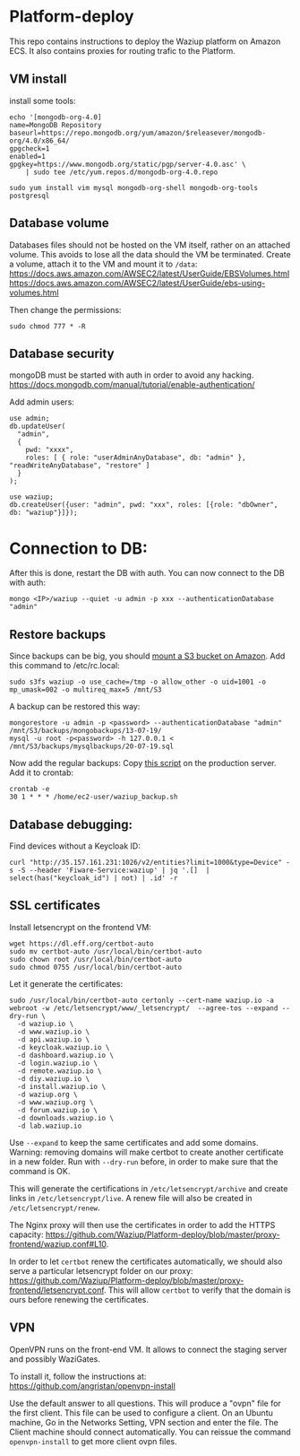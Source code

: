 # Platform-deploy

This repo contains instructions to deploy the Waziup platform on Amazon ECS.
It also contains proxies for routing trafic to the Platform.

VM install
----------

install some tools:
```
echo '[mongodb-org-4.0]
name=MongoDB Repository
baseurl=https://repo.mongodb.org/yum/amazon/$releasever/mongodb-org/4.0/x86_64/
gpgcheck=1
enabled=1
gpgkey=https://www.mongodb.org/static/pgp/server-4.0.asc' \
    | sudo tee /etc/yum.repos.d/mongodb-org-4.0.repo

sudo yum install vim mysql mongodb-org-shell mongodb-org-tools postgresql
```


Database volume
---------------

Databases files should not be hosted on the VM itself, rather on an attached volume.
This avoids to lose all the data should the VM be terminated.
Create a volume, attach it to the VM and mount it to `/data`:
https://docs.aws.amazon.com/AWSEC2/latest/UserGuide/EBSVolumes.html
https://docs.aws.amazon.com/AWSEC2/latest/UserGuide/ebs-using-volumes.html

Then change the permissions:
```
sudo chmod 777 * -R
```

Database security
-----------------

mongoDB must be started with auth in order to avoid any hacking.
https://docs.mongodb.com/manual/tutorial/enable-authentication/

Add admin users:
```
use admin;
db.updateUser(
  "admin",
  {
    pwd: "xxxx",
    roles: [ { role: "userAdminAnyDatabase", db: "admin" }, "readWriteAnyDatabase", "restore" ]
  }
);

use waziup;
db.createUser({user: "admin", pwd: "xxx", roles: [{role: "dbOwner", db: "waziup"}]});
```

Connection to DB:
=======
After this is done, restart the DB with auth. You can now connect to the DB with auth:
```
mongo <IP>/waziup --quiet -u admin -p xxx --authenticationDatabase "admin"
```

Restore backups
---------------

Since backups can be big, you should [mount a S3 bucket on Amazon](https://cloudkul.com/blog/mounting-s3-bucket-linux-ec2-instance/).
Add this command to /etc/rc.local:
```
sudo s3fs waziup -o use_cache=/tmp -o allow_other -o uid=1001 -o mp_umask=002 -o multireq_max=5 /mnt/S3
```

A backup can be restored this way:
```
mongorestore -u admin -p <password> --authenticationDatabase "admin" /mnt/S3/backups/mongobackups/13-07-19/
mysql -u root -p<password> -h 127.0.0.1 < /mnt/S3/backups/mysqlbackups/20-07-19.sql
```

Now add the regular backups:
Copy [this script](./waziup_backup.sh) on the production server.
Add it to crontab:
```
crontab -e
30 1 * * * /home/ec2-user/waziup_backup.sh
```

Database debugging:
-------------------

Find devices without a Keycloak ID:
```
curl "http://35.157.161.231:1026/v2/entities?limit=1000&type=Device" -s -S --header 'Fiware-Service:waziup' | jq '.[]  | select(has("keycloak_id") | not) | .id' -r
```

SSL certificates
----------------

Install letsencrypt on the frontend VM:
```
wget https://dl.eff.org/certbot-auto
sudo mv certbot-auto /usr/local/bin/certbot-auto
sudo chown root /usr/local/bin/certbot-auto
sudo chmod 0755 /usr/local/bin/certbot-auto
```
Let it generate the certificates:
```
sudo /usr/local/bin/certbot-auto certonly --cert-name waziup.io -a webroot -w /etc/letsencrypt/www/_letsencrypt/  --agree-tos --expand --dry-run \
  -d waziup.io \
  -d www.waziup.io \
  -d api.waziup.io \
  -d keycloak.waziup.io \
  -d dashboard.waziup.io \
  -d login.waziup.io \
  -d remote.waziup.io \
  -d diy.waziup.io \
  -d install.waziup.io \
  -d waziup.org \
  -d www.waziup.org \
  -d forum.waziup.io \
  -d downloads.waziup.io \
  -d lab.waziup.io
```
Use `--expand` to keep the same certificates and add some domains.
Warning: removing domains will make certbot to create another certificate in a new folder.
Run with `--dry-run` before, in order to make sure that the command is OK.

This will generate the certifications in `/etc/letsencrypt/archive` and create links in `/etc/letsencrypt/live`.
A renew file will also be created in `/etc/letsencrypt/renew`.

The Nginx proxy will then use the certificates in order to add the HTTPS capacity: https://github.com/Waziup/Platform-deploy/blob/master/proxy-frontend/waziup.conf#L10.


In order to let `certbot` renew the certificates automatically, we should also serve a particular letsencrypt folder on our proxy: https://github.com/Waziup/Platform-deploy/blob/master/proxy-frontend/letsencrypt.conf. This will allow `certbot` to verify that the domain is ours before renewing the certificates. 


VPN
---

OpenVPN runs on the front-end VM. It allows to connect the staging server and possibly WaziGates.

To install it, follow the instructions at:
https://github.com/angristan/openvpn-install

Use the default answer to all questions.
This will produce a "ovpn" file for the first client. This file can be used to configure a client.
On an Ubuntu machine, Go in the Networks Setting, VPN section and enter the file.
The Client machine should connect automatically.
You can reissue the command `openvpn-install` to get more client ovpn files.
